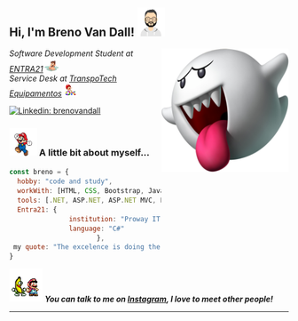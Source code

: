 
<h2> Hi, I'm Breno Van Dall! <img src="icoon.png" width="50"></h2>
<img align='right' src="fantasma.png" width="230">
<p><em>Software Development Student at <a href="https://www.entra21.com.br/">ENTRA21</a><img src="mario_banho.gif" width="30"></br>Service Desk at <a href="https://www.transpotech.com.br/">TranspoTech Equipamentos</a><img src="mario_ok.gif" width="30"> 
</em></p>

[![Linkedin: brenovandall](https://img.shields.io/badge/-brenovandall-blue?style=flat-square&logo=Linkedin&logoColor=white&link=https://www.linkedin.com/in/breno-van-dall/)](https://www.linkedin.com/in/breno-van-dall/)


### <img src="mario.gif" width="50"> A little bit about myself...  

```javascript
const breno = {
  hobby: "code and study",
  workWith: [HTML, CSS, Bootstrap, Javascript, C#, SQL, MySQL, Oracle, SQL Server],
  tools: [.NET, ASP.NET, ASP.NET MVC, EF Core, Identity],
  Entra21: {
               institution: "Proway IT Training",
               language: "C#"
                      },
 my quote: "The excelence is doing the same thing all the days, but with other one result"
}
```

<img src="mario_amigos.gif" width="60" margin-bottom="-8px"> <em><b>You can talk to me on <a href="https://www.instagram.com/brenovandall/?next=%2F">Instagram</a>, I love to meet other people!</em>

---
